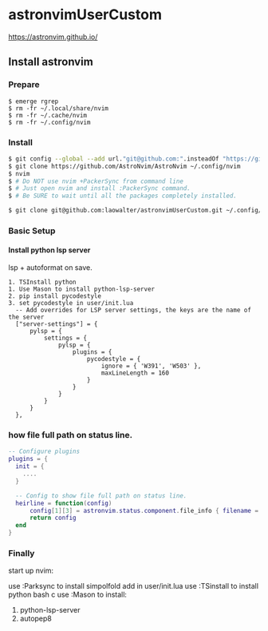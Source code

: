 # astronvimUserCustom 

https://astronvim.github.io/

## Install astronvim
 
### Prepare

  ```
  $ emerge rgrep
  $ rm -fr ~/.local/share/nvim
  $ rm -fr ~/.cache/nvim
  $ rm -fr ~/.config/nvim
  ```

### Install

```bash
$ git config --global --add url."git@github.com:".insteadOf "https://github.com/"
$ git clone https://github.com/AstroNvim/AstroNvim ~/.config/nvim
$ nvim
$ # Do NOT use nvim +PackerSync from command line
$ # Just open nvim and install :PackerSync command.
$ # Be SURE to wait until all the packages completely installed.
```

```bash
$ git clone git@github.com:laowalter/astronvimUserCustom.git ~/.config/nvim/lua/user
```

### Basic Setup

#### Install python lsp server

lsp + autoformat on save.

```neovim
1. TSInstall python
1. Use Mason to install python-lsp-server
2. pip install pycodestyle 
3. set pycodestyle in user/init.lua
  -- Add overrides for LSP server settings, the keys are the name of the server
  ["server-settings"] = {
      pylsp = {
          settings = {
              pylsp = {
                  plugins = {
                      pycodestyle = {
                          ignore = { 'W391', 'W503' },
                          maxLineLength = 160
                      }
                  }
              }
          }
      }
  },

```

### how file full path on status line.

```/usr/init.lua
-- Configure plugins
plugins = {
  init = {
    ....
  }

  -- Config to show file full path on status line.
  heirline = function(config)
      config[1][3] = astronvim.status.component.file_info { filename = { modify = ":~" } }
      return config
  end
}

```

### Finally

start up nvim:

use :Parksync to install simpolfold add in user/init.lua
use :TSinstall to install python bash c
use :Mason to install:

1. python-lsp-server
2. autopep8
